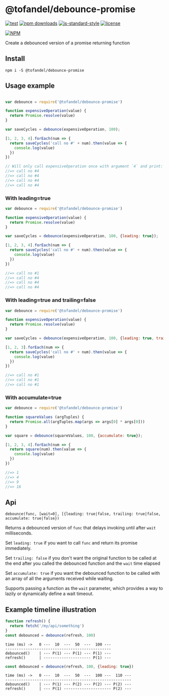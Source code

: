 # @tofandel/debounce-promise



[![test](https://img.shields.io/github/actions/workflow/status/Tofandel/debounce-promise/tests.yml?label=Tests)](https://github.com/Tofandel/debounce-promise/actions/workflows/tests.yml)
[![npm downloads](https://img.shields.io/npm/dt/@tofandel/debounce-promise.svg)](https://www.npmjs.com/package/@tofandel/debounce-promise)
[![js-standard-style](https://img.shields.io/badge/code%20style-standard-brightgreen.svg)](https://standardjs.com/)
[![license](https://img.shields.io/github/license/Tofandel/debounce-promise.svg)](https://github.com/Tofandel/debounce-promise/blob/master/LICENSE.md)

[![NPM](https://nodei.co/npm/@tofandel/debounce-promise.png)](https://nodei.co/npm/@tofandel/debounce-promise/)

Create a debounced version of a promise returning function

## Install

    npm i -S @tofandel/debounce-promise


## Usage example

```js

var debounce = require('@tofandel/debounce-promise')

function expensiveOperation(value) {
  return Promise.resolve(value)
}

var saveCycles = debounce(expensiveOperation, 100);

[1, 2, 3, 4].forEach(num => {
  return saveCycles('call no #' + num).then(value => {
    console.log(value)
  })
})

// Will only call expensiveOperation once with argument `4` and print:
//=> call no #4
//=> call no #4
//=> call no #4
//=> call no #4
```

### With leading=true

```js
var debounce = require('@tofandel/debounce-promise')

function expensiveOperation(value) {
  return Promise.resolve(value)
}

var saveCycles = debounce(expensiveOperation, 100, {leading: true});

[1, 2, 3, 4].forEach(num => {
  return saveCycles('call no #' + num).then(value => {
    console.log(value)
  })
})

//=> call no #1
//=> call no #4
//=> call no #4
//=> call no #4
```

### With leading=true and trailing=false

```js
var debounce = require('@tofandel/debounce-promise')

function expensiveOperation(value) {
  return Promise.resolve(value)
}

var saveCycles = debounce(expensiveOperation, 100, {leading: true, trailing: false});

[1, 2, 3].forEach(num => {
  return saveCycles('call no #' + num).then(value => {
    console.log(value)
  })
})

//=> call no #1
//=> call no #1
//=> call no #1
```

### With accumulate=true

```js
var debounce = require('@tofandel/debounce-promise')

function squareValues (argTuples) {
  return Promise.all(argTuples.map(args => args[0] * args[0]))
}

var square = debounce(squareValues, 100, {accumulate: true});

[1, 2, 3, 4].forEach(num => {
  return square(num).then(value => {
    console.log(value)
  })
})

//=> 1
//=> 4
//=> 9
//=> 16
```

## Api
`debounce(func, [wait=0], [{leading: true|false, trailing: true|false, accumulate: true|false})`

Returns a debounced version of `func` that delays invoking until after `wait` milliseconds.

Set `leading: true` if you want to call `func` and return its promise immediately.

Set `trailing: false` if you don't want the original function to be called at the end after you called the debounced function and the `wait` time elapsed 

Set `accumulate: true` if you want the debounced function to be called with an array of all the arguments received while waiting.

Supports passing a function as the `wait` parameter, which provides a way to lazily or dynamically define a wait timeout.


## Example timeline illustration

```js
function refresh() {
  return fetch('/my/api/something')
}
const debounced = debounce(refresh, 100)
```

```
time (ms) ->   0 ---  10  ---  50  ---  100 ---
-----------------------------------------------
debounced()    | --- P(1) --- P(1) --- P(1) ---
refresh()      | --------------------- P(1) ---
```

```js
const debounced = debounce(refresh, 100, {leading: true})
```
```
time (ms) ->   0 ---  10  ---  50  ---  100 ---  110 ---
--------------------------------------------------------
debounced()    | --- P(1) --- P(2) --- P(2) --- P(2) ---
refresh()      | --- P(1) --------------------- P(2) ---
```

